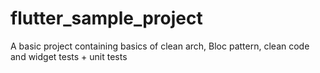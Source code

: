 # flutter_sample_project
 A basic project containing basics of clean arch, Bloc pattern, clean code and widget tests + unit tests
